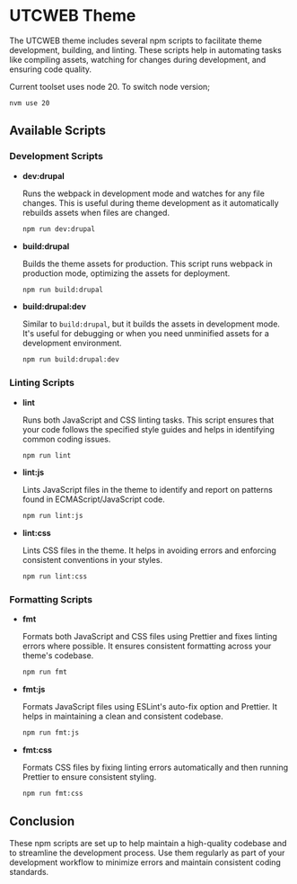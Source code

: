 
# UTCWEB Theme

The UTCWEB theme includes several npm scripts to facilitate theme development, building, and linting. These scripts help in automating tasks like compiling assets, watching for changes during development, and ensuring code quality.

Current toolset uses node 20. To switch node version;
```
nvm use 20
```

## Available Scripts

### Development Scripts

- **dev:drupal**

  Runs the webpack in development mode and watches for any file changes. This is useful during theme development as it automatically rebuilds assets when files are changed.

  ```bash
  npm run dev:drupal
  ```

- **build:drupal**

  Builds the theme assets for production. This script runs webpack in production mode, optimizing the assets for deployment.

  ```bash
  npm run build:drupal
  ```

- **build:drupal:dev**

  Similar to `build:drupal`, but it builds the assets in development mode. It's useful for debugging or when you need unminified assets for a development environment.

  ```bash
  npm run build:drupal:dev
  ```

### Linting Scripts

- **lint**

  Runs both JavaScript and CSS linting tasks. This script ensures that your code follows the specified style guides and helps in identifying common coding issues.

  ```bash
  npm run lint
  ```

- **lint:js**

  Lints JavaScript files in the theme to identify and report on patterns found in ECMAScript/JavaScript code.

  ```bash
  npm run lint:js
  ```

- **lint:css**

  Lints CSS files in the theme. It helps in avoiding errors and enforcing consistent conventions in your styles.

  ```bash
  npm run lint:css
  ```

### Formatting Scripts

- **fmt**

  Formats both JavaScript and CSS files using Prettier and fixes linting errors where possible. It ensures consistent formatting across your theme's codebase.

  ```bash
  npm run fmt
  ```

- **fmt:js**

  Formats JavaScript files using ESLint's auto-fix option and Prettier. It helps in maintaining a clean and consistent codebase.

  ```bash
  npm run fmt:js
  ```

- **fmt:css**

  Formats CSS files by fixing linting errors automatically and then running Prettier to ensure consistent styling.

  ```bash
  npm run fmt:css
  ```

## Conclusion

These npm scripts are set up to help maintain a high-quality codebase and to streamline the development process. Use them regularly as part of your development workflow to minimize errors and maintain consistent coding standards.
